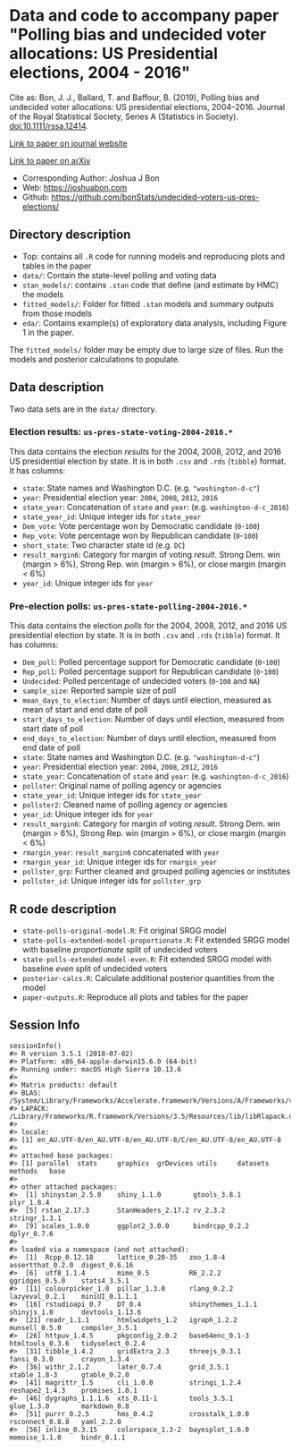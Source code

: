 # Data and code to accompany paper "Polling bias and undecided voter allocations: US Presidential elections, 2004 - 2016"

Cite as: Bon, J. J., Ballard, T. and Baffour, B. (2019), Polling bias and undecided voter allocations: US presidential elections, 2004–2016. Journal of the Royal Statistical Society, Series A (Statistics in Society). [doi:10.1111/rssa.12414](http://dx.doi.org/10.1111/rssa.12414).

[Link to paper on journal website](http://dx.doi.org/10.1111/rssa.12414)

[Link to paper on arXiv](https://arxiv.org/abs/1703.09430)

 - Corresponding Author: Joshua J Bon
 - Web: https://joshuabon.com
 - Github: https://github.com/bonStats/undecided-voters-us-pres-elections/

## Directory description

- Top: contains all `.R` code for running models and reproducing plots and tables in the paper
- `data/`: Contain the state-level polling and voting data
- `stan_models/`: contains `.stan` code that define (and estimate by HMC) the models
- `fitted_models/`: Folder for fitted `.stan` models and summary outputs from those models
- `eda/`: Contains example(s) of exploratory data analysis, including Figure 1 in the paper.

The `fitted_models/` folder may be empty due to large size of files. Run the models and posterior calculations to populate.

## Data description
Two data sets are in the `data/` directory.

### Election results: `us-pres-state-voting-2004-2016.*` 
This data contains the election *results* for the 2004, 2008, 2012, and 2016 US presidential election by state. It is in both `.csv` and `.rds` (`tibble`) format. It has columns:

- `state`: State names and Washington D.C. (e.g. `"washington-d-c"`)
- `year`: Presidential election year: `2004`, `2008`, `2012`, `2016`
- `state_year`: Concatenation of `state` and `year`: (e.g. `washington-d-c_2016`)
- `state_year_id`: Unique integer ids for `state_year`
- `Dem_vote`: Vote percentage won by Democratic candidate (`0`-`100`)
- `Rep_vote`: Vote percentage won by Republican candidate (`0`-`100`)
- `short_state`: Two character state id (e.g. `DC`)
- `result_margin6`: Category for margin of voting *result*. Strong Dem. win (margin > 6%), Strong Rep. win (margin > 6%), or close margin (margin < 6%)
- `year_id`: Unique integer ids for `year`

### Pre-election polls: `us-pres-state-polling-2004-2016.*` 
This data contains the election *polls* for the 2004, 2008, 2012, and 2016 US presidential election by state. It is in both `.csv` and `.rds` (`tibble`) format. It has columns:

- `Dem_poll`: Polled percentage support for Democratic candidate (`0`-`100`)
- `Rep_poll`: Polled percentage support for Republican candidate (`0`-`100`)
- `Undecided`: Polled percentage of undecided voters (`0`-`100` and `NA`)
- `sample_size`: Reported sample size of poll
- `mean_days_to_election`: Number of days until election, measured as mean of start and end date of poll
- `start_days_to_election`: Number of days until election, measured from start date of poll 
- `end_days_to_election`: Number of days until election, measured from end date of poll 
- `state`: State names and Washington D.C. (e.g. `"washington-d-c"`)
- `year`: Presidential election year: `2004`, `2008`, `2012`, `2016`
- `state_year`: Concatenation of `state` and `year`: (e.g. `washington-d-c_2016`)
- `pollster`: Original name of polling agency or agencies
- `state_year_id`: Unique integer ids for `state_year`
- `pollster2`: Cleaned name of polling agency or agencies
- `year_id`: Unique integer ids for `year`
- `result_margin6`: Category for margin of voting *result*. Strong Dem. win (margin > 6%), Strong Rep. win (margin > 6%), or close margin (margin < 6%)
- `rmargin_year`: `result_margin6` concatenated with `year`
- `rmargin_year_id`: Unique integer ids for `rmargin_year`
- `pollster_grp`: Further cleaned and grouped polling agencies or institutes
- `pollster_id`:  Unique integer ids for `pollster_grp`

## R code description

- `state-polls-original-model.R`: Fit original SRGG model
- `state-polls-extended-model-proportionate.R`: Fit extended SRGG model with baseline *proportionate* split of undecided voters
- `state-polls-extended-model-even.R`: Fit extended SRGG model with baseline *even* split of undecided voters
- `posterior-calcs.R`: Calculate additional posterior quantities from the model
- `paper-outputs.R`: Reproduce all plots and tables for the paper

## Session Info
``` 
sessionInfo()
#> R version 3.5.1 (2018-07-02)
#> Platform: x86_64-apple-darwin15.6.0 (64-bit)
#> Running under: macOS High Sierra 10.13.6
#> 
#> Matrix products: default
#> BLAS: /System/Library/Frameworks/Accelerate.framework/Versions/A/Frameworks/vecLib.framework/Versions/A/libBLAS.dylib
#> LAPACK: /Library/Frameworks/R.framework/Versions/3.5/Resources/lib/libRlapack.dylib
#> 
#> locale:
#> [1] en_AU.UTF-8/en_AU.UTF-8/en_AU.UTF-8/C/en_AU.UTF-8/en_AU.UTF-8
#> 
#> attached base packages:
#> [1] parallel  stats     graphics  grDevices utils     datasets  methods   base     
#> 
#> other attached packages:
#>  [1] shinystan_2.5.0    shiny_1.1.0        gtools_3.8.1       plyr_1.8.4        
#>  [5] rstan_2.17.3       StanHeaders_2.17.2 rv_2.3.2           stringr_1.3.1     
#>  [9] scales_1.0.0       ggplot2_3.0.0      bindrcpp_0.2.2     dplyr_0.7.6       
#> 
#> loaded via a namespace (and not attached):
#>  [1]  Rcpp_0.12.18      lattice_0.20-35   zoo_1.8-4         assertthat_0.2.0  digest_0.6.16
#>  [6]  utf8_1.1.4        mime_0.5          R6_2.2.2          ggridges_0.5.0    stats4_3.5.1
#>  [11] colourpicker_1.0  pillar_1.3.0      rlang_0.2.2       lazyeval_0.2.1    miniUI_0.1.1.1
#>  [16] rstudioapi_0.7    DT_0.4            shinythemes_1.1.1 shinyjs_1.0       devtools_1.13.6
#>  [21] readr_1.1.1       htmlwidgets_1.2   igraph_1.2.2      munsell_0.5.0     compiler_3.5.1
#>  [26] httpuv_1.4.5      pkgconfig_2.0.2   base64enc_0.1-3   htmltools_0.3.6   tidyselect_0.2.4 
#>  [31] tibble_1.4.2      gridExtra_2.3     threejs_0.3.1     fansi_0.3.0       crayon_1.3.4     
#>  [36] withr_2.1.2       later_0.7.4       grid_3.5.1        xtable_1.8-3      gtable_0.2.0     
#>  [41] magrittr_1.5      cli_1.0.0         stringi_1.2.4     reshape2_1.4.3    promises_1.0.1   
#>  [46] dygraphs_1.1.1.6  xts_0.11-1        tools_3.5.1       glue_1.3.0        markdown_0.8     
#>  [51] purrr_0.2.5       hms_0.4.2         crosstalk_1.0.0   rsconnect_0.8.8   yaml_2.2.0       
#>  [56] inline_0.3.15     colorspace_1.3-2  bayesplot_1.6.0   memoise_1.1.0     bindr_0.1.1 
```
